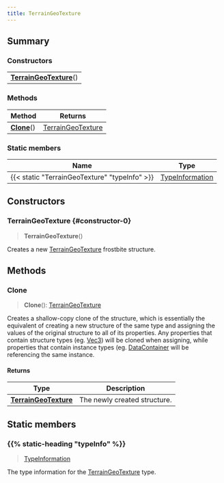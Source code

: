 ```yaml
---
title: TerrainGeoTexture
---
```



## Summary
### Constructors
| |
| ----------- |
| **[TerrainGeoTexture](#constructor-0)**() |

### Methods
| Method | Returns |
| ------ | ---- |
| **[Clone](#clone)**() | [TerrainGeoTexture](/vext/ref/fb/terraingeotexture) |

### Static members
| Name | Type |
| ---- | ---- |
| {{< static "TerrainGeoTexture" "typeInfo" >}} | [TypeInformation](/vext/ref/shared/class/typeinformation) |

## Constructors
### TerrainGeoTexture {#constructor-0}
> **TerrainGeoTexture**()

Creates a new [TerrainGeoTexture](/vext/ref/fb/terraingeotexture) frostbite structure.

## Methods
### Clone
> **Clone**(): [TerrainGeoTexture](/vext/ref/fb/terraingeotexture)

Creates a shallow-copy clone of the structure, which is essentially the equivalent of creating a new structure of the same type and assigning the values of the original structure to all of its properties. Any properties that contain structure types (eg. [Vec3](/vext/ref/shared/class/vec3)) will be cloned when assigning, while properties that contain instance types (eg. [DataContainer](/vext/ref/shared/class/datacontainer) will be referencing the same instance.

#### Returns
| Type | Description |
| ---- | ----------- |
| **[TerrainGeoTexture](/vext/ref/fb/terraingeotexture)** | The newly created structure. |

## Static members
### {{% static-heading "typeInfo" %}}
> [TypeInformation](/vext/ref/shared/class/typeinformation)

The type information for the [TerrainGeoTexture](/vext/ref/fb/terraingeotexture) type.

